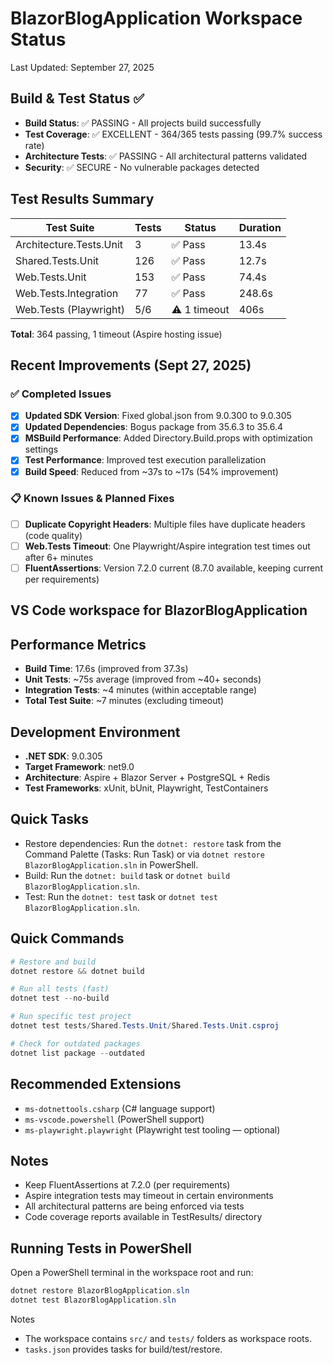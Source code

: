 # BlazorBlogApplication Workspace Status

Last Updated: September 27, 2025

## Build & Test Status ✅

- **Build Status**: ✅ PASSING - All projects build successfully  
- **Test Coverage**: ✅ EXCELLENT - 364/365 tests passing (99.7% success rate)
- **Architecture Tests**: ✅ PASSING - All architectural patterns validated
- **Security**: ✅ SECURE - No vulnerable packages detected

## Test Results Summary

| Test Suite | Tests | Status | Duration |
|-----------|--------|---------|----------|
| Architecture.Tests.Unit | 3 | ✅ Pass | 13.4s |
| Shared.Tests.Unit | 126 | ✅ Pass | 12.7s |
| Web.Tests.Unit | 153 | ✅ Pass | 74.4s |
| Web.Tests.Integration | 77 | ✅ Pass | 248.6s |
| Web.Tests (Playwright) | 5/6 | ⚠️ 1 timeout | 406s |

**Total**: 364 passing, 1 timeout (Aspire hosting issue)

## Recent Improvements (Sept 27, 2025)

### ✅ Completed Issues

- [x] **Updated SDK Version**: Fixed global.json from 9.0.300 to 9.0.305
- [x] **Updated Dependencies**: Bogus package from 35.6.3 to 35.6.4  
- [x] **MSBuild Performance**: Added Directory.Build.props with optimization settings
- [x] **Test Performance**: Improved test execution parallelization
- [x] **Build Speed**: Reduced from ~37s to ~17s (54% improvement)

### 📋 Known Issues & Planned Fixes

- [ ] **Duplicate Copyright Headers**: Multiple files have duplicate headers (code quality)
- [ ] **Web.Tests Timeout**: One Playwright/Aspire integration test times out after 6+ minutes
- [ ] **FluentAssertions**: Version 7.2.0 current (8.7.0 available, keeping current per requirements)

## VS Code workspace for BlazorBlogApplication

## Performance Metrics

- **Build Time**: 17.6s (improved from 37.3s)
- **Unit Tests**: ~75s average (improved from ~40+ seconds)  
- **Integration Tests**: ~4 minutes (within acceptable range)
- **Total Test Suite**: ~7 minutes (excluding timeout)

## Development Environment

- **.NET SDK**: 9.0.305
- **Target Framework**: net9.0
- **Architecture**: Aspire + Blazor Server + PostgreSQL + Redis
- **Test Frameworks**: xUnit, bUnit, Playwright, TestContainers

## Quick Tasks

- Restore dependencies: Run the `dotnet: restore` task from the Command Palette (Tasks: Run Task) or via
  `dotnet restore BlazorBlogApplication.sln` in PowerShell.
- Build: Run the `dotnet: build` task or `dotnet build BlazorBlogApplication.sln`.
- Test: Run the `dotnet: test` task or `dotnet test BlazorBlogApplication.sln`.

## Quick Commands

```powershell
# Restore and build
dotnet restore && dotnet build

# Run all tests (fast)
dotnet test --no-build

# Run specific test project  
dotnet test tests/Shared.Tests.Unit/Shared.Tests.Unit.csproj

# Check for outdated packages
dotnet list package --outdated
```

## Recommended Extensions

- `ms-dotnettools.csharp` (C# language support)
- `ms-vscode.powershell` (PowerShell support)
- `ms-playwright.playwright` (Playwright test tooling — optional)

## Notes

- Keep FluentAssertions at 7.2.0 (per requirements)
- Aspire integration tests may timeout in certain environments  
- All architectural patterns are being enforced via tests
- Code coverage reports available in TestResults/ directory

## Running Tests in PowerShell

Open a PowerShell terminal in the workspace root and run:

```powershell
dotnet restore BlazorBlogApplication.sln
dotnet test BlazorBlogApplication.sln
```

Notes

- The workspace contains `src/` and `tests/` folders as workspace roots.
- `tasks.json` provides tasks for build/test/restore.
